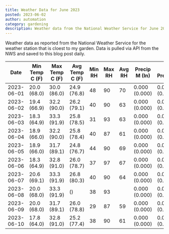 ```yaml
---
title: Weather Data for June 2023
posted: 2023-06-02
author: automation
category: gardening
description: Weather data from the National Weather Service for June 2023
---
```


Weather data as reported from the National Weather Service for the weather station 
that is cloest to my garden. Data is pulled via API from the NWS and saved to this 
blog post daily.

|Date|Min Temp C (F)|Max Temp C (F)|Avg Temp C (F)|Min RH|Max RH|Avg RH|Precip M (In)|Avg Precip/Hr|
|---|---|---|---|---|---|---|---|---|
|2023-06-01|20.0 (68.0)|30.0 (86.0)|24.9 (76.8)|48|90|70|0.000 (0.000)|0.000 (0.000)|
|2023-06-02|19.4 (66.9)|32.2 (90.0)|26.2 (79.1)|40|90|63|0.000 (0.000)|0.000 (0.000)|
|2023-06-03|18.3 (64.9)|33.3 (91.9)|25.8 (78.5)|31|93|63|0.000 (0.000)|0.000 (0.000)|
|2023-06-04|18.9 (66.0)|32.2 (90.0)|25.8 (78.4)|40|87|61|0.000 (0.000)|0.000 (0.000)|
|2023-06-05|18.9 (66.0)|31.7 (89.1)|24.8 (76.7)|44|90|69|0.000 (0.000)|0.000 (0.000)|
|2023-06-06|18.3 (64.9)|32.8 (91.0)|26.0 (78.7)|37|97|67|0.000 (0.000)|0.000 (0.000)|
|2023-06-07|20.6 (69.1)|33.3 (91.9)|26.8 (80.3)|40|90|64|0.000 (0.000)|0.000 (0.000)|
|2023-06-08|20.0 (68.0)|33.3 (91.9)| ()|38|93||0.000 (0.000)|0.000 (0.000)|
|2023-06-09|20.0 (68.0)|31.7 (89.1)|26.0 (78.8)|29|87|59|0.000 (0.000)|0.000 (0.000)|
|2023-06-10|17.8 (64.0)|32.8 (91.0)|25.2 (77.4)|38|90|61|0.000 (0.000)|0.000 (0.000)|
